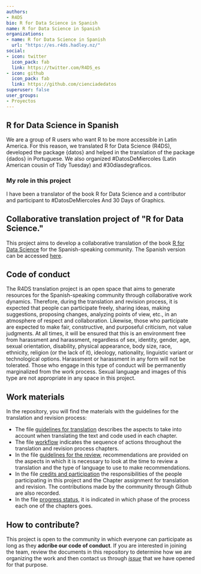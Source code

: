 ```yaml
---
authors:
- R4DS
bio: R for Data Science in Spanish
name: R for Data Science in Spanish
organizations:
- name: R for Data Science in Spanish
  url: "https://es.r4ds.hadley.nz/"
social:
- icon: twitter
  icon_pack: fab
  link: https://twitter.com/R4DS_es
- icon: github
  icon_pack: fab
  link: https://github.com/cienciadedatos
superuser: false
user_groups:
- Proyectos
---
```


## R for Data Science in Spanish

We are a group of R users who want R to be more accessible in Latin America. For this reason, we translated R for Data Science (R4DS), developed the package {datos} and helped in the translation of the package {dados} in Portuguese. We also organized #DatosDeMiercoles  (Latin American cousin of Tidy Tuesday) and #30díasdegraficos.

### My role in this project

I have been a translator of the book R for Data Science and a contributor and participant to  #DatosDeMiercoles And 30 Days of Graphics.

## Collaborative translation project of "R for Data Science."

This project aims to develop a collaborative translation of the book [R for Data Science](http://r4ds.had.co.nz/) for the Spanish-speaking community. The Spanish version can be accessed [here](http://es.r4ds.hadley.nz).


## Code of conduct

The R4DS translation project is an open space that aims to generate resources for the Spanish-speaking community through collaborative work dynamics. Therefore, during the translation and revision process, it is expected that people can participate freely, sharing ideas, making suggestions, proposing changes, analyzing points of view, etc., in an atmosphere of respect and collaboration. Likewise, those who participate are expected to make fair, constructive, and purposeful criticism, not value judgments.
At all times, it will be ensured that this is an environment free from harassment and harassment, regardless of sex, identity, gender, age, sexual orientation, disability, physical appearance, body size, race, ethnicity, religion (or the lack of it), ideology, nationality, linguistic variant or technological options. Harassment or harassment in any form will not be tolerated. Those who engage in this type of conduct will be permanently marginalized from the work process. Sexual language and images of this type are not appropriate in any space in this project.

## Work materials

In the repository, you will find the materials with the guidelines for the translation and revision process:

* The file [guidelines for translation](https://github.com/cienciadedatos/documentacion-traduccion-r4ds/blob/master/orientaciones-traduccion.md) describes the aspects to take into account when translating the text and code used in each chapter.
* The file [workflow](https://github.com/cienciadedatos/documentacion-traduccion-r4ds/blob/master/flujo-trabajo.md) indicates the sequence of actions throughout the translation and revision process chapters.
* In the file [guidelines for the review](https://github.com/cienciadedatos/documentacion-traduccion-r4ds/blob/master/orientaciones-revision.md), recommendations are provided on the aspects in which it is necessary to look at the time to review a translation and the type of language to use to make recommendations.
* In the file [credits and participation](https://github.com/cienciadedatos/documentacion-traduccion-r4ds/blob/master/creditos-participacion.md) the responsibilities of the people participating in this project and the Chapter assignment for translation and revision. The contributions made by the community through Github are also recorded.
* In the file [progress status](https://github.com/cienciadedatos/documentacion-traduccion-r4ds/blob/master/estado-avance.md), it is indicated in which phase of the process each one of the chapters goes.


## How to contribute?

This project is open to the community in which everyone can participate as long as they __adcribe our code of conduct__. If you are interested in joining the team, review the documents in this repository to determine how we are organizing the work and then contact us through [_issue_](https://github.com/cienciadedatos/documentacion-traduccion-r4ds/issues/1 ) that we have opened for that purpose.
